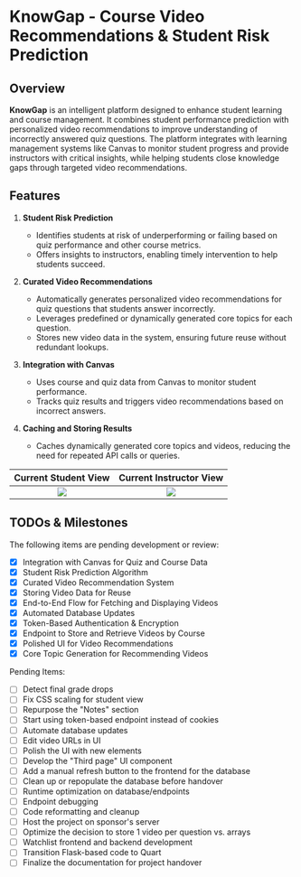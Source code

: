 # KnowGap - Course Video Recommendations & Student Risk Prediction

## Overview

**KnowGap** is an intelligent platform designed to enhance student learning and course management. It combines student performance prediction with personalized video recommendations to improve understanding of incorrectly answered quiz questions. The platform integrates with learning management systems like Canvas to monitor student progress and provide instructors with critical insights, while helping students close knowledge gaps through targeted video recommendations.


## Features

1. **Student Risk Prediction**
   - Identifies students at risk of underperforming or failing based on quiz performance and other course metrics.
   - Offers insights to instructors, enabling timely intervention to help students succeed.

2. **Curated Video Recommendations**
   - Automatically generates personalized video recommendations for quiz questions that students answer incorrectly.
   - Leverages predefined or dynamically generated core topics for each question.
   - Stores new video data in the system, ensuring future reuse without redundant lookups.

3. **Integration with Canvas**
   - Uses course and quiz data from Canvas to monitor student performance.
   - Tracks quiz results and triggers video recommendations based on incorrect answers.

4. **Caching and Storing Results**
   - Caches dynamically generated core topics and videos, reducing the need for repeated API calls or queries.
  
Current Student View          |  Current Instructor View
:-------------------------:|:-------------------------:
![](https://i.ibb.co/592pv8d/image-2024-10-26-204812751.png)| ![](https://i.ibb.co/hRjdT0R/demo.png)




## TODOs & Milestones
The following items are pending development or review:

- [x] Integration with Canvas for Quiz and Course Data
- [x] Student Risk Prediction Algorithm
- [x] Curated Video Recommendation System
- [x] Storing Video Data for Reuse
- [x] End-to-End Flow for Fetching and Displaying Videos
- [x] Automated Database Updates
- [x] Token-Based Authentication & Encryption
- [x] Endpoint to Store and Retrieve Videos by Course
- [x] Polished UI for Video Recommendations
- [x] Core Topic Generation for Recommending Videos

Pending Items:
- [ ] Detect final grade drops
- [ ] Fix CSS scaling for student view
- [ ] Repurpose the "Notes" section
- [ ] Start using token-based endpoint instead of cookies
- [ ] Automate database updates
- [ ] Edit video URLs in UI
- [ ] Polish the UI with new elements
- [ ] Develop the "Third page" UI component
- [ ] Add a manual refresh button to the frontend for the database
- [ ] Clean up or repopulate the database before handover
- [ ] Runtime optimization on database/endpoints
- [ ] Endpoint debugging
- [ ] Code reformatting and cleanup
- [ ] Host the project on sponsor's server
- [ ] Optimize the decision to store 1 video per question vs. arrays
- [ ] Watchlist frontend and backend development
- [ ] Transition Flask-based code to Quart
- [ ] Finalize the documentation for project handover
